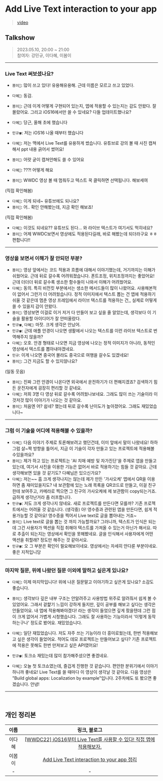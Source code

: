 # Add Live Text interaction to your app
> [video](https://developer.apple.com/videos/play/wwdc2022/10026/)

## Talkshow
> 2023.05.10, 20:00 ~ 21:00 <br>
> 참여자: 강민규, 이다혜, 이봄이

<hr>

### Live Text 써보셨나요?
* `봄이💟`: 많이 쓰고 있다! 유용해유용해. 근데 이름은 모르고 쓰고 있었다.
* `다혜🐥`: 동감.
* `봄이💟`: 근데 이게 어떻게 구현되어 있는지, 앱에 적용할 수 있는지는 감도 안왔다. 잘 몰랐어요. 그리고 iOS16에서만 쓸 수 있네요? 다들 업데이트했나요?
* `다혜🐥`: 당근, 올해 초에 했습니다
* `민규🍀`: 저는 iOS16 나올 때부터 했습니다

* `다혜🐥`: 저는 맥에서 Live Text를 유용하게 썼습니다. 유튜브로 강의 볼 때 사진 캡쳐해서 ppt 내용 긁어서 썼어요!
* `봄이💟`: 어랏 굳이 캡쳐안해도 쓸 수 있어요
* `다혜🐥`: ???! 어떻게 해요
* `봄이💟`: WWDC 영상 볼 때 멈춰두고 텍스트 꾹 클릭하면 선택됩니다. 해보세여

(직접 확인해봄)

* `다혜🐥`: 이게 되네~ 유튜브에도 되나요?
* `봄이💟`: 어.. 확인 안해봤는데, 지금 확인 해보죠!

(직접 확인해봄)

* `다혜🐥`: 이것도 되네요?? 유튜브도 된다... 와 라이브 텍스트가 여기서도 먹히네요? 
* `봄이💟`: 어제 WWDC보면서 영상에도 적용된다길래, 바로 해봤는데 되더라구요 ㅎㅎ 편합니다!! 

<hr>

### 영상을 보면서 이해가 잘 안되던 부분?
* `봄이💟`: 영상 앞에서는 코드 적용과 흐름에 대해서 이야기했는데, 거기까지는 이해가 쉬웠어요. 근데 뒤로 갈수록 어려워졌습니다. 폰트조정, 위치조정까지는 좋았어요! 
근데 더더더 뒤로 갈수록 생소한 함수들이 나와서 이해가 어려웠어요. 
* `다혜🐥`: 동의. 특히 비전킷 부분에서는 생소한 메서드들이 많이 나왔어요. 사용해본적이 없어서 그런가 더 어려웠습니다. 
정적 이미지에서 텍스트 뽑는 건 앱에 적용하기 쉬울 것 같은데 멈춘 영상 프레임에서 라이브 텍스트를 적용하는 건,, 실제로 어떻게 쓸 수 있을지 감이 안왔다. 
* `봄이💟`: 영상보면 이걸로 이거 저거 다 만들어 보고 싶을 줄 알았는데, 생각보다 이 기술을 활용할 아이디어가 잘 안떠올랐다. 
* `민규🍀`, `다혜🐥`: 마잣. 크게 생각은 안났어.
* `민규🍀`: 근데 애플 안경이 나오면 생활에서 나오는 텍스트를 이런 라이브 텍스트로 번역해주지 않을까?
* `다혜🐥`: 오호. 안경 형태로 나오면 지금 영상에 나오는 정적 이미지가 아니라, 동적인 영상에서 텍스트를 뽑아내야겠네요. 
* `민규`: 이게 나오면 중국어 몰라도 중국으로 여행을 갈수도 있겠네요!
* `봄이💟`: 그건 지금도 할 수 있지않나요?

(일동 웃음)

* `봄이💟`: 진짜 그런 안경이 나온다면 외국에서 운전하기가 더 편해지겠죠? 검색하기 힘든 운전자에게 굉장히 편리할 것 같네요.
* `다혜🐥`: 저희 3명 다 영상 뒤로 갈수록 어려웠나보네요. 그래도 많이 쓰는 기술이라 이것저것 많이 이야기가 나오는 것 같아요.
* `봄이💟`: 처음엔 어? 쉽네? 했는데 뒤로 갈수록 난이도가 높아졌어요. 그래도 재밌었습니다~

<hr>

### 그럼 이 기술을 어디에 적용해볼 수 있을까?
* `다혜🐥`: 다음 이야기 주제로 토론해보려고 했던건데, 이미 앞에서 말이 나왔네요! 하하 그럼 살~짝 방향을 틀어서, 지금 이 기술이 각자 만들고 있는 프로젝트에 적용해볼 수있을까요?
* `봄이💟`: 제가 하고 있는 프로젝트는 'AI 치매 예방 및 자가진단'을 주제로 앱을 만들고 있는데, 여기서 사진을 이용한 기능은 없어서 바로 적용하기는 힘들 것 같아요. 
근데 생각해보면 있을 것 같기도? 다혜님은 있으신가요?
* `다혜🐥`: 저는~~ 흠 크게 생각나지는 않는데 제가 만든 '가사오케' 앱에서 QR을 이용하면 좀 재미있을지도? 
내 보관함에 있는 노래 목록을 QR코드로 만들고, 이걸 친구한테 보여주고, 카메라로 찍으면 그 친구의 가사오케에 제 보관함이 copy되는거죠. 급하게 생각난거라 좀 러프합니다. 
* `민규🍀`: 저도 크게 생각나지 않네요. 새로 프로젝트를 만든다면 모를까? 기존 프로젝트에서는 어려울 것 같습니다. 
(생각중) 아! 영수증과 관련된 앱을 만든다면, 쉽게 적용가능할 것 같아요! 영수증을 찍어서 Live text로 글을 뽑아내는 거죠~
* `봄이💟`: Live text로 글을 뽑는 것 까지 가능할까요? 그러니까, 텍스트가 인식은 되는데 그건 사용자가 액션을 직접 취해야 텍스트를 가져올 수 있는거 아닌가 해서요. 
따로 추출이 되는지는 영상에서 확인을 못해봤네요. 글을 인식해서 사용자에게 어떤 액션을 취할래? 정도만 해주는 것 같아서요.
* `민규🍀`: 오 그 부분은 확인이 필요해보이네요. 영상에서는 자세히 안다룬 부분이네요. 좋은 지적입니당

<hr>

### 마지막 질문, 위에 나왔던 질문 이외에 말하고 싶은게 있나요?
* `다혜🐥`: 이제 마지막입니다! 위에 나온 질문말고 이야기하고 싶은게 있나요? 소감도 좋습니다.
* `봄이💟`: 생각보다 깊은 내부 구조는 안알려주고 사용방법 위주로 알려줘서 쉽게 볼 수 있었어요. 
그래서 겉햝기 느낌이 강하게 들지만, 깊이 공부를 해보고 싶다는 생각은 안들었어요. 
내 앱에 적용해봐야겠다! 라는 생각이 들었으면 깊게 팠을텐데 그런 점이 크게 없어서 가볍게 시청했습니다. 
그래도 잘 사용하는 기능이라서 '이렇게 동작하는구나' 정도로 봤어요. 재밌었습니다.
* `다혜🐥`: 일단 재밌었습니다. 저도 자주 쓰는 기능이라 더 흥미로웠는데, 한번 적용해보고 싶은 생각이 들었어요. 
적어도 데모 프로젝트는 만들어보고 싶다? 기존 프로젝트에 적용은 못해도 한번 만져보고 싶은 API였어요!
* `민규🍀`: 토크쇼 재밌는데 많이 참가해주셨으면 좋겠네요.

* `다혜🐥`: 오늘 첫 토크쇼였는데, 즐겁게 진행한 것 같습니다. 편안한 분위기에서 이야기하니까 좋네요! Live Text를 쓸 때마다 이 영상이 생각날 것 같아요. 
다음 영상은 "Build global apps: Localization by example"입니다. 2주차에도 또 봤으면 좋겠습니다. 안녕!

<hr>

<br>

## 개인 정리본
| 이름 | 링크, 블로그 |
|:---:|:--:|
| 이다혜 | [[WWDC22] iOS16부터 Live Text를 사용할 수 있다! 직접 앱에 적용해보자.](https://github.com/Charming-Swift/WWDC-talkshow/blob/main/WWDC22/Add%20Live%20Text%20interaction%20to%20your%20app/archive/dahae0320.md) |
| 이봄이 | [Add Live Text interaction to your app 정리](https://github.com/Charming-Swift/WWDC-talkshow/blob/main/WWDC22/Add%20Live%20Text%20interaction%20to%20your%20app/archive/Add%20Live%20Text%20interaction%20to%20your%20app_note.md) |
| - | - |
